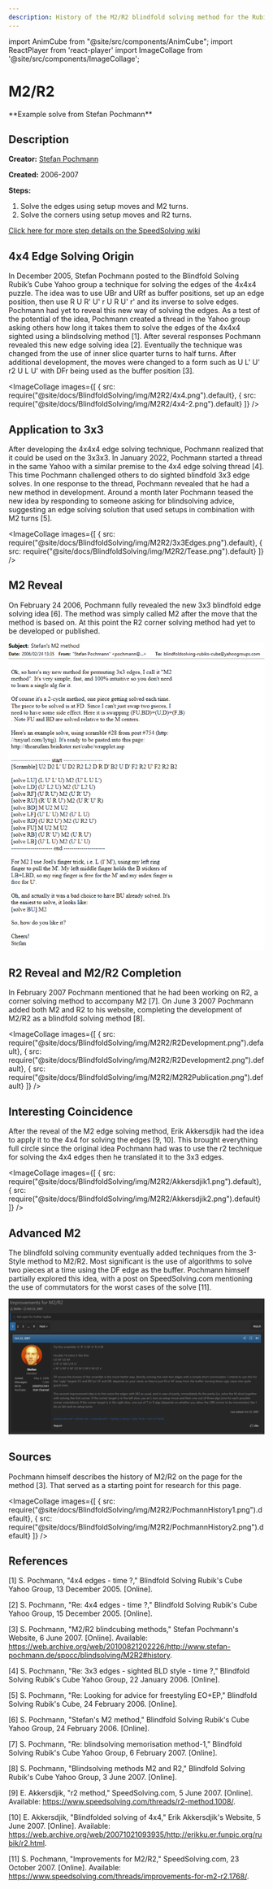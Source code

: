 ```yaml
---
description: History of the M2/R2 blindfold solving method for the Rubik's Cube.
---
```


import AnimCube from "@site/src/components/AnimCube";
import ReactPlayer from 'react-player'
import ImageCollage from '@site/src/components/ImageCollage';

# M2/R2

<AnimCube params="config=../../ReconstructionConfig.txt&initmove=L U L' B' D2 U R' F2 B' D' U B' R2 U' D' F R D' F' U R B2 D B' D'&move={Scramble: L U L' B' D2 U R' F2 B' D' U B' R2 U' D' F R D' F' U R B2 D B' D'}{DB: M U2 M U2}M U2 M U2.{UB: M2}M2.{DL: U' L2 U M2 U' L2 U}U' L2 U M2 U' L2 U.{UR: R' U R U' M2 U R' U' R}R' U R U' M2 U R' U' R.{LF: x' U L2' U' M2 U L2 U' x}x' U L2' U' M2 U L2 U' x.{DB: M U2 M U2}M U2 M U2.{BR: U R' U' M2 U R U'}U R' U' M2 U R U'.{RF: x' U' R2 U M2 U' R2 U x}x' U' R2 U M2 U' R2 U x.{BU: M2}M2.{Orient edges: L F (M' U M' U M' U2 M U M U M U2) F' L'}L F (M' U M' U M' U2 M U M U M U2) F' L'.{LUF: L' U' L' U R2 U' L U L}L' U' L' U R2 U' L U L.{UBR: R2}R2.{DLF: U' L2 U R2 U' L2 U}U' L2 U R2 U' L2 U.{BDR: (R U R' D r2 U') (R U r2' U') (D' R)}(R U R' D r2 U') (R U r2' U') (D' R).{RBD: (R' U R2 U' R' F' R U R2 U' R' F)}(R' U R2 U' R' F' R U R2 U' R' F).{BRU: R2}R2.{BLD: U' L U R2 U' L' U}U' L U R2 U' L' U.{LBU: U' L' U R2 U' L U}U' L' U R2 U' L U.{DBL: L U' F' L2' F U R2 U' F' L2' F U L'}L U' F' L2' F U R2 U' F' L2' F U L'.{Orient corners and fix parity: (L2 y') (R' U' l' L U' L U) (L' r' U) (l U') (F R U)}(L2 y') (R' U' l' L U' L U) (L' r' U) (l U') (F R U)" width="600px" height="400px" />
**Example solve from Stefan Pochmann**

## Description

**Creator:** [Stefan Pochmann](CubingContributors/MethodDevelopers.md#pochmann-stefan)

**Created:** 2006-2007

**Steps:**

1. Solve the edges using setup moves and M2 turns.
2. Solve the corners using setup moves and R2 turns.

[Click here for more step details on the SpeedSolving wiki](https://www.speedsolving.com/wiki/index.php?title=M2/R2)

## 4x4 Edge Solving Origin

In December 2005, Stefan Pochmann posted to the Blindfold Solving Rubik’s Cube Yahoo group a technique for solving the edges of the 4x4x4 puzzle. The idea was to use UBr and URf as buffer positions, set up an edge position, then use R U R' U' r U R U' r' and its inverse to solve edges. Pochmann had yet to reveal this new way of solving the edges. As a test of the potential of the idea, Pochmann created a thread in the Yahoo group asking others how long it takes them to solve the edges of the 4x4x4 sighted using a blindsolving method [1]. After several responses Pochmann revealed this new edge solving idea [2]. Eventually the technique was changed from the use of inner slice quarter turns to half turns. After additional development, the moves were changed to a form such as U L' U' r2 U L U' with DFr being used as the buffer position [3].

<ImageCollage
images={[
{ src: require("@site/docs/BlindfoldSolving/img/M2R2/4x4.png").default},
{ src: require("@site/docs/BlindfoldSolving/img/M2R2/4x4-2.png").default}
]}
/>

## Application to 3x3

After developing the 4x4x4 edge solving technique, Pochmann realized that it could be used on the 3x3x3. In January 2022, Pochmann started a thread in the same Yahoo with a similar premise to the 4x4 edge solving thread [4]. This time Pochmann challenged others to do sighted blindfold 3x3 edge solves. In one response to the thread, Pochmann revealed that he had a new method in development. Around a month later Pochmann teased the new idea by responding to someone asking for blindsolving advice, suggesting an edge solving solution that used setups in combination with M2 turns [5].

<ImageCollage
images={[
{ src: require("@site/docs/BlindfoldSolving/img/M2R2/3x3Edges.png").default},
{ src: require("@site/docs/BlindfoldSolving/img/M2R2/Tease.png").default}
]}
/>

## M2 Reveal

On February 24 2006, Pochmann fully revealed the new 3x3 blindfold edge solving idea [6]. The method was simply called M2 after the move that the method is based on. At this point the R2 corner solving method had yet to be developed or published.

![](../img/M2R2/M2Release.png)

## R2 Reveal and M2/R2 Completion

In February 2007 Pochmann mentioned that he had been working on R2, a corner solving method to accompany M2 [7]. On June 3 2007 Pochmann added both M2 and R2 to his website, completing the development of M2/R2 as a blindfold solving method [8].

<ImageCollage
images={[
{ src: require("@site/docs/BlindfoldSolving/img/M2R2/R2Development.png").default},
{ src: require("@site/docs/BlindfoldSolving/img/M2R2/R2Development2.png").default},
{ src: require("@site/docs/BlindfoldSolving/img/M2R2/M2R2Publication.png").default}
]}
/>

## Interesting Coincidence

After the reveal of the M2 edge solving method, Erik Akkersdjik had the idea to apply it to the 4x4 for solving the edges [9, 10]. This brought everything full circle since the original idea Pochmann had was to use the r2 technique for solving the 4x4 edges then he translated it to the 3x3 edges.

<ImageCollage
images={[
{ src: require("@site/docs/BlindfoldSolving/img/M2R2/Akkersdjik1.png").default},
{ src: require("@site/docs/BlindfoldSolving/img/M2R2/Akkersdjik2.png").default}
]}
/>

## Advanced M2

The blindfold solving community eventually added techniques from the 3-Style method to M2/R2. Most significant is the use of algorithms to solve two pieces at a time using the DF edge as the buffer. Pochmann himself partially explored this idea, with a post on SpeedSolving.com mentioning the use of commutators for the worst cases of the solve [11].

![](../img/M2R2/AdvancedM2.png)

## Sources

Pochmann himself describes the history of M2/R2 on the page for the method [3]. That served as a starting point for research for this page.

<ImageCollage
images={[
{ src: require("@site/docs/BlindfoldSolving/img/M2R2/PochmannHistory1.png").default},
{ src: require("@site/docs/BlindfoldSolving/img/M2R2/PochmannHistory2.png").default}
]}
/>

## References

[1] S. Pochmann, "4x4 edges - time ?," Blindfold Solving Rubik's Cube Yahoo Group, 13 December 2005. [Online].

[2] S. Pochmann, "Re: 4x4 edges - time ?," Blindfold Solving Rubik's Cube Yahoo Group, 15 December 2005. [Online].

[3] S. Pochmann, "M2/R2 blindcubing methods," Stefan Pochmann's Website, 6 June 2007. [Online]. Available: https://web.archive.org/web/20100821202226/http://www.stefan-pochmann.de/spocc/blindsolving/M2R2#history.

[4] S. Pochmann, "Re: 3x3 edges - sighted BLD style - time ?," Blindfold Solving Rubik's Cube Yahoo Group, 22 January 2006. [Online].

[5] S. Pochmann, "Re: Looking for advice for freestyling EO+EP," Blindfold Solving Rubik's Cube, 24 February 2006. [Online].

[6] S. Pochmann, "Stefan's M2 method," Blindfold Solving Rubik's Cube Yahoo Group, 24 February 2006. [Online].

[7] S. Pochmann, "Re: blindsolving memorisation method-1," Blindfold Solving Rubik's Cube Yahoo Group, 6 February 2007. [Online].

[8] S. Pochmann, "Blindsolving methods M2 and R2," Blindfold Solving Rubik's Cube Yahoo Group, 3 June 2007. [Online].

[9] E. Akkersdjik, "r2 method," SpeedSolving.com, 5 June 2007. [Online]. Available: https://www.speedsolving.com/threads/r2-method.1008/.

[10] E. Akkersdjik, "Blindfolded solving of 4x4," Erik Akkersdjik's Website, 5 June 2007. [Online]. Available: https://web.archive.org/web/20071021093935/http://erikku.er.funpic.org/rubik/r2.html.

[11] S. Pochmann, "Improvements for M2/R2," SpeedSolving.com, 23 October 2007. [Online]. Available: https://www.speedsolving.com/threads/improvements-for-m2-r2.1768/.
